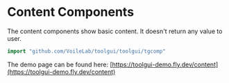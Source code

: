 # Content Components

The content components show basic content.
It doesn't return any value to user.

```go
import "github.com/VoileLab/toolgui/toolgui/tgcomp"
```

The demo page can be found here:
[https://toolgui-demo.fly.dev/content](https://toolgui-demo.fly.dev/content)
